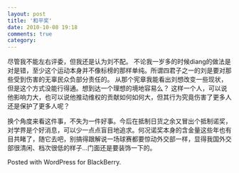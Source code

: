 ```yaml
---
layout: post
title: '和平奖'
date: 2010-10-08 19:18
comments: true
category: 
---
```

    

尽管我不能左右评委，但我还是认为刘不配。
不论我一岁多的时候diang的做法是对是错，至少这个运动本身并不像标榜的那样单纯。所谓四君子之一的刘是要对那些受到伤害的无辜民众负部分责任的。
从那个宪章我能看出刘想改变一些现状，但是这个方式没能行得通。想到达一个理想的境地容易么？
这样一个人，可以说他影响力大，也可以说他推动维权的贡献如何如何大，但其行为究竟伤害了更多人还是保护了更多人呢？

换个角度来看这件事，不失为一件好事。今后在抵制日货之余又冒出个抵制诺奖，对学界是个好消息，可以少一点点盲目地追求。何况诺奖本身的含金量这些年也有目共睹了，随它去吧，别搞得跟解说一场球赛都要惊动外交部一样，显得我国外交部很清闲、档次很低的样子…门面还是要装饰一下的。 

Posted with WordPress for BlackBerry.
